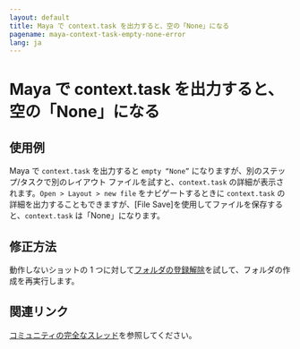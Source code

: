 ```yaml
---
layout: default
title: Maya で context.task を出力すると、空の「None」になる
pagename: maya-context-task-empty-none-error
lang: ja
---
```


# Maya で context.task を出力すると、空の「None」になる

## 使用例

Maya で `context.task` を出力すると `empty “None”` になりますが、別のステップ/タスクで別のレイアウト ファイルを試すと、`context.task` の詳細が表示されます。`Open > Layout > new file` をナビゲートするときに `context.task` の詳細を出力することもできますが、[File Save]を使用してファイルを保存すると、`context.task` は「None」になります。

## 修正方法

動作しないショットの 1 つに対して[フォルダの登録解除](https://community.shotgridsoftware.com/t/how-can-i-unregister-folders-when-using-a-distributed-config/189)を試して、フォルダの作成を再実行します。


## 関連リンク

[コミュニティの完全なスレッド](https://community.shotgridsoftware.com/t/context-task-none/3705)を参照してください。